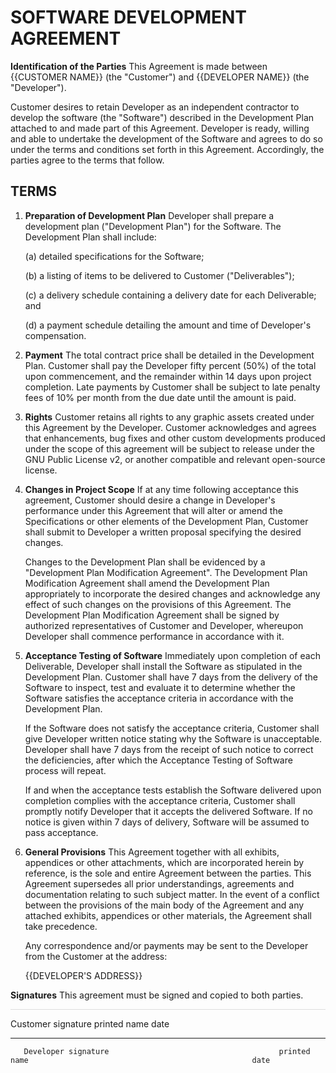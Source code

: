 # SOFTWARE DEVELOPMENT AGREEMENT

**Identification of the Parties** This Agreement is made between {{CUSTOMER NAME}} (the "Customer") and {{DEVELOPER NAME}} (the "Developer").

Customer desires to retain Developer as an independent contractor to develop the software (the "Software") described in the Development Plan attached to and made part of this Agreement. Developer is ready, willing and able to undertake the development of the Software and agrees to do so under the terms and conditions set forth in this Agreement. Accordingly, the parties agree to the terms that follow. 

## TERMS

1. **Preparation of Development Plan** Developer shall prepare a development plan ("Development Plan") for the Software. The Development Plan shall include:

   (a) detailed specifications for the Software;

   (b) a listing of items to be delivered to Customer ("Deliverables");

   (c) a delivery schedule containing a delivery date for each Deliverable; and
   
   (d) a payment schedule detailing the amount and time of Developer's compensation.

2. **Payment** The total contract price shall be detailed in the Development Plan. Customer shall pay the Developer fifty percent (50%) of the total upon commencement, and the remainder within 14 days upon project completion. Late payments by Customer shall be subject to late penalty fees of 10% per month from the due date until the amount is paid.

3. **Rights** Customer retains all rights to any graphic assets created under this Agreement by the Developer. Customer acknowledges and agrees that enhancements, bug fixes and other custom developments produced under the scope of this agreement will be subject to release under the GNU Public License v2, or another compatible and relevant open-source license.

4. **Changes in Project Scope** If at any time following acceptance this agreement, Customer should desire a change in Developer's performance under this Agreement that will alter or amend the Specifications or other elements of the Development Plan, Customer shall submit to Developer a written proposal specifying the desired changes.

   Changes to the Development Plan shall be evidenced by a "Development Plan Modification Agreement". The Development Plan Modification Agreement shall amend the Development Plan appropriately to incorporate the desired changes and acknowledge any effect of such changes on the provisions of this Agreement. The Development Plan Modification Agreement shall be signed by authorized representatives of Customer and Developer, whereupon Developer shall commence performance in accordance with it.

5. **Acceptance Testing of Software** Immediately upon completion of each Deliverable, Developer shall install the Software as stipulated in the Development Plan. Customer shall have 7 days from the delivery of the Software to inspect, test and evaluate it to determine whether the Software satisfies the acceptance criteria in accordance with the Development Plan.

   If the Software does not satisfy the acceptance criteria, Customer shall give Developer written notice stating why the Software is unacceptable. Developer shall have 7 days from the receipt of such notice to correct the deficiencies, after which the Acceptance Testing of Software process will repeat.

   If and when the acceptance tests establish the Software delivered upon completion complies with the acceptance criteria, Customer shall promptly notify Developer that it accepts the delivered Software. If no notice is given within 7 days of delivery, Software will be assumed to pass acceptance. 

6. **General Provisions** This Agreement together with all exhibits, appendices or other attachments, which are incorporated herein by reference, is the sole and entire Agreement between the parties. This Agreement supersedes all prior understandings, agreements and documentation relating to such subject matter. In the event of a conflict between the provisions of the main body of the Agreement and any attached exhibits, appendices or other materials, the Agreement shall take precedence.

	Any correspondence and/or payments may be sent to the Developer from the Customer at the address:

	{{DEVELOPER'S ADDRESS}}


**Signatures** This agreement must be signed and copied to both parties.


<hr style="background: #ddd; height: 1px" />
       Customer signature                                      printed name                                                  date

__________________________________________________________________________
       Developer signature                                      printed name                                                  date



